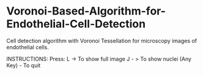 # Voronoi-Based-Algorithm-for-Endothelial-Cell-Detection

Cell detection algorithm with Voronoi Tessellation for microscopy images of endothelial cells.

INSTRUCTIONS:
Press:
    L -> To show full image
    J - > To show nuclei
    (Any Key) - To quit
